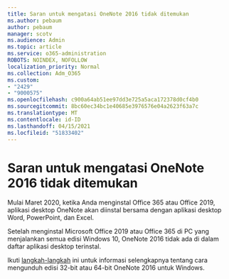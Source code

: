 ```yaml
---
title: Saran untuk mengatasi OneNote 2016 tidak ditemukan
ms.author: pebaum
author: pebaum
manager: scotv
ms.audience: Admin
ms.topic: article
ms.service: o365-administration
ROBOTS: NOINDEX, NOFOLLOW
localization_priority: Normal
ms.collection: Adm_O365
ms.custom:
- "2429"
- "9000575"
ms.openlocfilehash: c900a64ab51ee97dd3e725a5aca172378d0cf4b0
ms.sourcegitcommit: 8bc60ec34bc1e40685e3976576e04a2623f63a7c
ms.translationtype: MT
ms.contentlocale: id-ID
ms.lasthandoff: 04/15/2021
ms.locfileid: "51833402"
---
```

# <a name="suggestions-for-resolving-onenote-2016-is-missing"></a>Saran untuk mengatasi OneNote 2016 tidak ditemukan

Mulai Maret 2020, ketika Anda menginstal Office 365 atau Office 2019, aplikasi desktop OneNote akan diinstal bersama dengan aplikasi desktop Word, PowerPoint, dan Excel.

Setelah menginstal Microsoft Office 2019 atau Office 365 di PC yang menjalankan semua edisi Windows 10, OneNote 2016 tidak ada di dalam daftar aplikasi desktop terinstal.

Ikuti [langkah-langkah](https://support.office.com/article/OneNote-2016-is-missing-after-installing-Office-2019-or-Office-365-1844ba87-7248-4bd8-a735-66a52f98e6e5) ini untuk informasi selengkapnya tentang cara mengunduh edisi 32-bit atau 64-bit OneNote 2016 untuk Windows.
